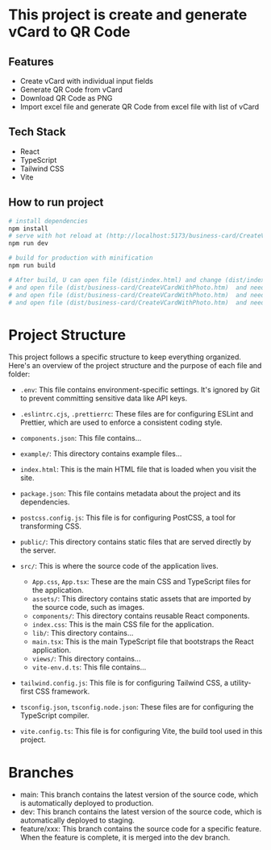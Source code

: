# This project is create and generate vCard to QR Code

## Features
   - Create vCard with individual input fields
   - Generate QR Code from vCard
   - Download QR Code as PNG
   - Import excel file and generate QR Code from excel file with list of vCard

## Tech Stack
   - React
   - TypeScript
   - Tailwind CSS
   - Vite

## How to run project
   ```bash
   # install dependencies
   npm install
   # serve with hot reload at (http://localhost:5173/business-card/CreateVCardWithPhoto.htm)
   npm run dev

   # build for production with minification
   npm run build
   
   # After build, U can open file (dist/index.html) and change (dist/index.html) to (dist/business-card/CreateVCardWithPhoto.htm) 
   # and open file (dist/business-card/CreateVCardWithPhoto.htm)  and need to modify 'CreateVCardWithPhoto.htm' to ' <link rel="icon" type="image/svg+xml" href="/business-card/assets/logo.svg" /> '
   # and open file (dist/business-card/CreateVCardWithPhoto.htm)  and need to modify 'CreateVCardWithPhoto.htm' to ' <script type="module" src="/business-card/assets/js/.....js"></script> '
   # and open file (dist/business-card/CreateVCardWithPhoto.htm)  and need to modify 'CreateVCardWithPhoto.htm' to ' <link rel="stylesheet" href="/business-card/assets/css/.....css" /> '
   ```

# Project Structure

This project follows a specific structure to keep everything organized. Here's an overview of the project structure and the purpose of each file and folder:

- `.env`: This file contains environment-specific settings. It's ignored by Git to prevent committing sensitive data like API keys.

- `.eslintrc.cjs`, `.prettierrc`: These files are for configuring ESLint and Prettier, which are used to enforce a consistent coding style.

- `components.json`: This file contains...

- `example/`: This directory contains example files...

- `index.html`: This is the main HTML file that is loaded when you visit the site.

- `package.json`: This file contains metadata about the project and its dependencies.

- `postcss.config.js`: This file is for configuring PostCSS, a tool for transforming CSS.

- `public/`: This directory contains static files that are served directly by the server.

- `src/`: This is where the source code of the application lives.
  - `App.css`, `App.tsx`: These are the main CSS and TypeScript files for the application.
  - `assets/`: This directory contains static assets that are imported by the source code, such as images.
  - `components/`: This directory contains reusable React components.
  - `index.css`: This is the main CSS file for the application.
  - `lib/`: This directory contains...
  - `main.tsx`: This is the main TypeScript file that bootstraps the React application.
  - `views/`: This directory contains...
  - `vite-env.d.ts`: This file contains...

- `tailwind.config.js`: This file is for configuring Tailwind CSS, a utility-first CSS framework.

- `tsconfig.json`, `tsconfig.node.json`: These files are for configuring the TypeScript compiler.

- `vite.config.ts`: This file is for configuring Vite, the build tool used in this project.
  
# Branches 
   - main: This branch contains the latest version of the source code, which is automatically deployed to production.
   - dev: This branch contains the latest version of the source code, which is automatically deployed to staging.
   - feature/xxx: This branch contains the source code for a specific feature. When the feature is complete, it is merged into the dev branch.